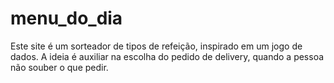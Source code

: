 # menu_do_dia
Este site é um sorteador de tipos de refeição, inspirado em um jogo de dados. A ideia é auxiliar na escolha do pedido de delivery, quando a pessoa não souber o que pedir.
